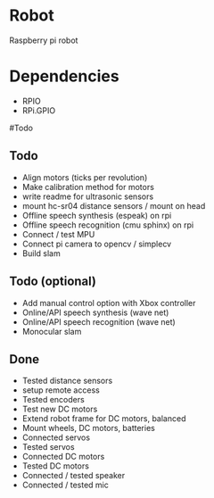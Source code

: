 # Robot
Raspberry pi robot

# Dependencies
- RPIO
- RPi.GPIO


#Todo
## Todo
- Align motors (ticks per revolution)
- Make calibration method for motors
- write readme for ultrasonic sensors
- mount hc-sr04 distance sensors / mount on head
- Offline speech synthesis (espeak) on rpi
- Offline speech recognition (cmu sphinx) on rpi
- Connect / test MPU
- Connect pi camera to opencv / simplecv
- Build slam

## Todo (optional)
- Add manual control option with Xbox controller
- Online/API speech synthesis (wave net)
- Online/API speech recognition (wave net)
- Monocular slam

## Done
- Tested distance sensors
- setup remote access
- Tested encoders
- Test new DC motors
- Extend robot frame for DC motors, balanced
- Mount wheels, DC motors, batteries
- Connected servos
- Tested servos
- Connected DC motors
- Tested DC motors
- Connected / tested speaker
- Connected / tested mic



